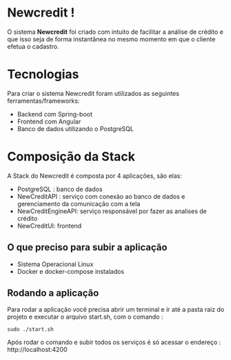 # Newcredit !

O sistema **Newcredit** foi criado com intuito de facilitar a análise de crédito e que isso seja de forma instantânea no mesmo momento em que o cliente efetua o cadastro.

# Tecnologias

Para criar o sistema Newcredit foram utilizados as seguintes ferramentas/frameworks:

- Backend com Spring-boot
- Frontend com Angular
- Banco de dados utilizando o PostgreSQL

# Composição da Stack

A Stack do Newcredit é composta por 4 aplicações, são elas:

- PostgreSQL    : banco de dados
- NewCreditAPI : serviço com conexão ao banco de dados e gerenciamento da comunicação com a tela
- NewCreditEngineAPI: serviço responsável por fazer as analises de crédito
- NewCreditUI: frontend 

## O que preciso para subir a aplicação

- Sistema Operacional Linux
- Docker e docker-compose instalados

## Rodando a aplicação

Para rodar a aplicação você precisa abrir um terminal e ir até a pasta raiz do projeto e executar o arquivo start.sh, com o comando :

    sudo ./start.sh

Após rodar o comando e subir todos os serviços é só acessar o endereço :
http://localhost:4200